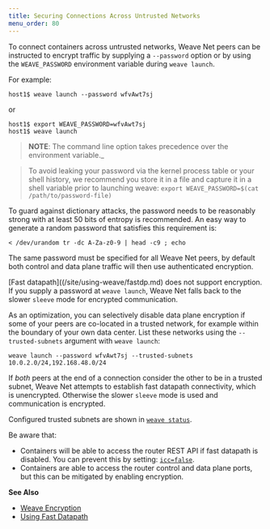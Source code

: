```yaml
---
title: Securing Connections Across Untrusted Networks
menu_order: 80
---
```



To connect containers across untrusted networks, Weave Net peers can be instructed to encrypt traffic by supplying a `--password` option or by using the `WEAVE_PASSWORD` environment variable during `weave launch`. 

For example:

    host1$ weave launch --password wfvAwt7sj

or

    host1$ export WEAVE_PASSWORD=wfvAwt7sj
    host1$ weave launch

>**NOTE**: The command line option takes precedence over the environment variable._

> To avoid leaking your password via the kernel process table or your
> shell history, we recommend you store it in a file and capture it
> in a shell variable prior to launching weave: `export
> WEAVE_PASSWORD=$(cat /path/to/password-file)`

To guard against dictionary attacks, the password needs to be reasonably strong with at least 50 bits of entropy is recommended. An easy way to generate a random password that satisfies this requirement is:

    < /dev/urandom tr -dc A-Za-z0-9 | head -c9 ; echo

The same password must be specified for all Weave Net peers, by default both control and data plane traffic will then use authenticated encryption. 

[Fast datapath]((/site/using-weave/fastdp.md) does not support
encryption. If you supply a password at `weave launch`, Weave Net
falls back to the slower `sleeve` mode for encrypted communication.

As an optimization, you can selectively disable data plane encryption
if some of your peers are co-located in a trusted network, for example
within the boundary of your own data center. List these networks using
the `--trusted-subnets` argument with `weave launch`:

    weave launch --password wfvAwt7sj --trusted-subnets 10.0.2.0/24,192.168.48.0/24

If *both* peers at the end of a connection consider the other to be in
a trusted subnet, Weave Net attempts to establish fast datapath
connectivity, which is unencrypted. Otherwise the slower `sleeve` mode
is used and communication is encrypted.

Configured trusted subnets are shown in [`weave status`](/site/troubleshooting.md#weave-status).

Be aware that:

 * Containers will be able to access the router REST API if fast datapath is disabled. You can prevent this by setting:
 [`icc=false`](https://docs.docker.com/engine/userguide/networking/default_network/container-communication/#communication-between-containers).
 * Containers are able to access the router control and data plane
  ports, but this can be mitigated by enabling encryption.

**See Also**

 * [Weave Encryption](/site/how-it-works/encryption.md)
 * [Using Fast Datapath](/site/using-weave/fastdp.md)
